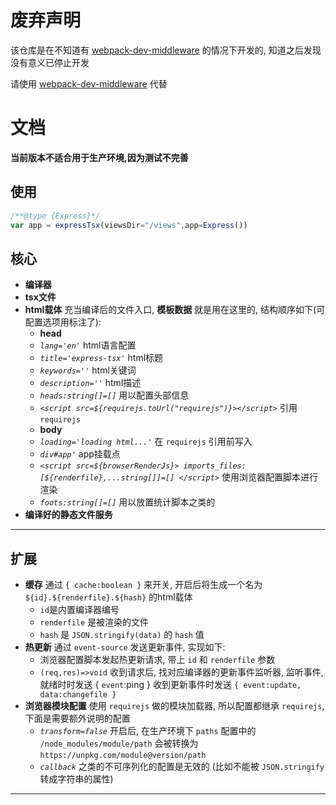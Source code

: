 # 废弃声明

该仓库是在不知道有 [webpack-dev-middleware](https://github.com/webpack/webpack-dev-middleware) 的情况下开发的, 知道之后发现没有意义已停止开发

请使用 [webpack-dev-middleware](https://github.com/webpack/webpack-dev-middleware) 代替


# 文档
**当前版本不适合用于生产环境,因为测试不完善**

## 使用

```js
/**@type {Express}*/
var app = expressTsx(viewsDir="/views",app=Express())

```

## 核心

- **编译器**
- **tsx文件**
- **html载体** 充当编译后的文件入口, __模板数据__ 就是用在这里的, 结构顺序如下(可配置选项用标注了):
  - __head__
  - _`lang='en'`_ html语言配置
  - _`title='express-tsx'`_ html标题
  - _`keywords=''`_ html关键词
  - _`description=''`_ html描述
  - _`heads:string[]=[]`_ 用以配置头部信息
  - _`<script src=${requirejs.toUrl("requirejs")}></script>`_ 引用`requirejs`
  - __body__
  - _`loading='loading html...'`_ 在 `requirejs` 引用前写入
  - _`div#app'`_ app挂载点
  - _`<script src=${browserRenderJs}> imports_files:[${renderfile},...string[]]=[] </script>`_ 
    使用浏览器配置脚本进行渲染
  - _`foots:string[]=[]`_ 用以放置统计脚本之类的
- **编译好的静态文件服务**

***

## 扩展

- **缓存** 通过 `{ cache:boolean }` 来开关, 开启后将生成一个名为 `${id}.${renderfile}.${hash}` 的html载体
  - `id`是内置编译器编号
  - `renderfile` 是被渲染的文件
  - `hash` 是 `JSON.stringify(data)` 的 `hash` 值
- **热更新** 通过 `event-source` 发送更新事件, 实现如下:
  - 浏览器配置脚本发起热更新请求, 带上 `id` 和 `renderfile` 参数
  - `(req,res)=>void` 收到请求后, 找对应编译器的更新事件监听器, 监听事件,
    就绪时时发送 { `event`:ping }
    收到更新事件时发送 `{ event:update, data:changefile }`
- **浏览器模块配置** 使用 `requirejs` 做的模块加载器, 所以配置都继承 `requirejs`, 下面是需要额外说明的配置
  - _`transform=false`_ 开启后, 在生产环境下 `paths` 配置中的 `/node_modules/module/path` 会被转换为 `https://unpkg.com/module@version/path`
  - _`callback`_ 之类的不可序列化的配置是无效的 (比如不能被 `JSON.stringify` 转成字符串的属性)

***
